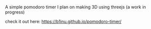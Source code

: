 A simple pomodoro timer I plan on making 3D using threejs (a work in progress)

check it out here: https://b1inu.github.io/pomodoro-timer/
